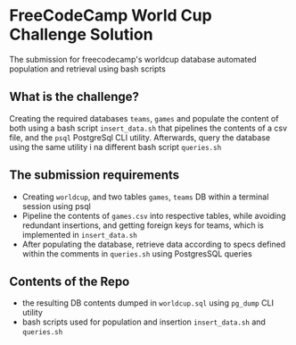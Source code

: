 # FreeCodeCamp World Cup Challenge Solution
The submission for freecodecamp's worldcup database automated population and retrieval using bash scripts

## What is the challenge?
Creating the required databases `teams`, `games` and populate the content of both using a bash script `insert_data.sh` that pipelines the contents of a csv file, and the `psql` PostgreSql CLI utility. Afterwards, query the database using the same utility i na different bash script `queries.sh`

## The submission requirements
- Creating `worldcup`, and two tables `games`, `teams` DB within a terminal session using psql
- Pipeline the contents of `games.csv` into respective tables, while avoiding redundant insertions, and getting foreign keys for teams, which is implemented in `insert_data.sh`
- After populating the database, retrieve data according to specs defined within the comments in `queries.sh` using PostgresSQL queries

## Contents of the Repo
- the resulting DB contents dumped in `worldcup.sql` using `pg_dump` CLI utility
- bash scripts used for population and insertion `insert_data.sh` and `queries.sh`
